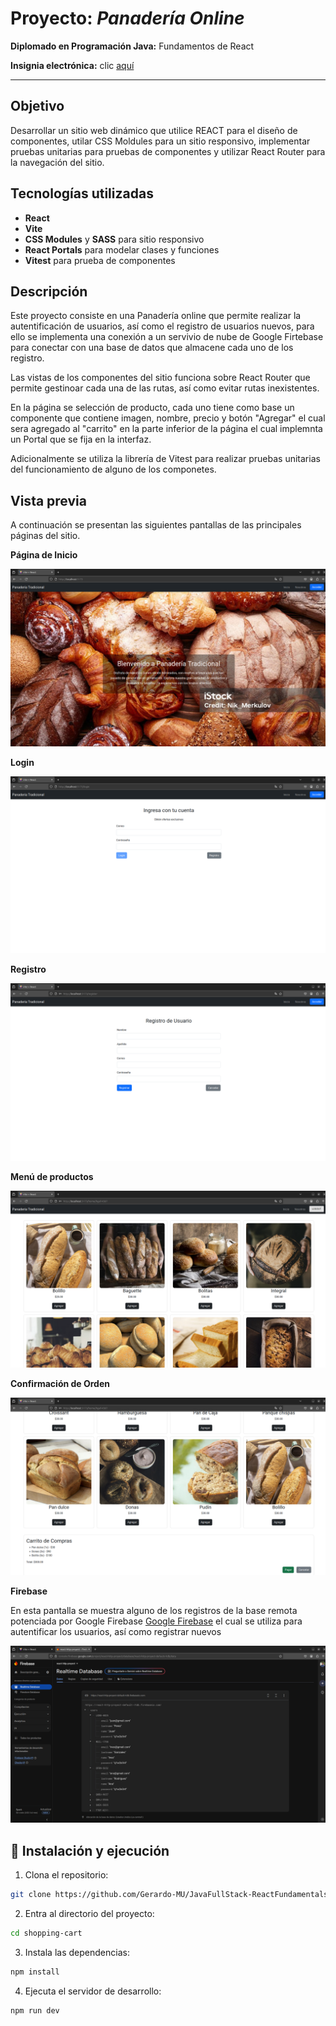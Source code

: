 # Proyecto: ***Panadería Online***

**Diplomado en Programación Java:** Fundamentos de React

**Insignia electrónica:** clic [aquí](https://www.acreditta.com/credential/09f099c3-ad68-4af8-bbca-8348f3a40db4) 

---

## Objetivo
Desarrollar un sitio web dinámico que utilice REACT para el diseño de componentes, utilar CSS Moldules para un sitio responsivo, implementar pruebas unitarias para pruebas de componentes y utilizar React Router para la navegación del sitio.

## Tecnologías utilizadas
- **React**
- **Vite**
- **CSS Modules** y **SASS** para sitio responsivo
- **React Portals** para modelar clases y funciones
- **Vitest** para prueba de componentes

## Descripción

Este proyecto consiste en una Panadería online que permite realizar la autentificación de usuarios, así como el registro de usuarios nuevos, para ello se implementa una conexión a un servivio de nube de Google Firtebase para conectar con una base de datos que almacene cada uno de los registro.

Las vistas de los componentes del sitio funciona sobre React Router que permite gestinoar cada una de las rutas, así como evitar rutas inexistentes. 

En la página se selección de producto, cada uno tiene como base un componente que contiene imagen, nombre, precio y botón "Agregar" el cual sera agregado al "carrito" en la parte inferior de la página el cual implemnta un Portal que se fija en la interfaz.

Adicionalmente se utiliza la librería de Vitest para realizar pruebas unitarias del funcionamiento de alguno de los componetes.

## Vista previa
A continuación se presentan las siguientes pantallas de las principales páginas del sitio.

**Página de Inicio**

![Página de inicio](https://raw.githubusercontent.com/Gerardo-MU/JavaFullStack-ReactFundamentals/refs/heads/master/public/screenshots/sc1.png)


**Login**

![Login](https://raw.githubusercontent.com/Gerardo-MU/JavaFullStack-ReactFundamentals/refs/heads/master/public/screenshots/sc2.png)


**Registro**

![Registro](https://raw.githubusercontent.com/Gerardo-MU/JavaFullStack-ReactFundamentals/refs/heads/master/public/screenshots/sc3.png)


**Menú de productos**

![Productos](https://raw.githubusercontent.com/Gerardo-MU/JavaFullStack-ReactFundamentals/refs/heads/master/public/screenshots/sc4.png)



**Confirmación de Orden**

![Orden de productos](https://raw.githubusercontent.com/Gerardo-MU/JavaFullStack-ReactFundamentals/refs/heads/master/public/screenshots/sc5.png)


**Firebase**

En esta pantalla se muestra alguno de los registros de la base remota potenciada por Google Firebase [Google Firebase](https://console.firebase.google.com/project/react-http-proyect/database/react-http-proyect-default-rtdb/data) el cual se utiliza para autentificar los usuarios, así como registrar nuevos

![firebase](https://raw.githubusercontent.com/Gerardo-MU/JavaFullStack-ReactFundamentals/refs/heads/master/public/screenshots/sc6.png)


## 🔧 Instalación y ejecución

1. Clona el repositorio:

```bash
git clone https://github.com/Gerardo-MU/JavaFullStack-ReactFundamentals
```

2. Entra al directorio del proyecto:

```bash
cd shopping-cart
```

3. Instala las dependencias:

```bash
npm install
```

4. Ejecuta el servidor de desarrollo:

```bash
npm run dev
```
